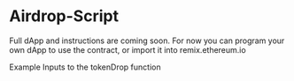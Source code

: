 # Airdrop-Script

Full dApp and instructions are coming soon.
For now you can program your own dApp to use the contract, or import it into remix.ethereum.io

Example Inputs to the tokenDrop function
